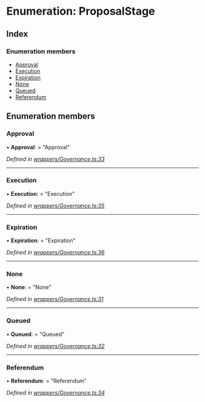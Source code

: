 # Enumeration: ProposalStage

## Index

### Enumeration members

* [Approval](_wrappers_governance_.proposalstage.md#approval)
* [Execution](_wrappers_governance_.proposalstage.md#execution)
* [Expiration](_wrappers_governance_.proposalstage.md#expiration)
* [None](_wrappers_governance_.proposalstage.md#none)
* [Queued](_wrappers_governance_.proposalstage.md#queued)
* [Referendum](_wrappers_governance_.proposalstage.md#referendum)

## Enumeration members

###  Approval

• **Approval**: = "Approval"

*Defined in [wrappers/Governance.ts:33](https://github.com/medhak1/celo-monorepo/blob/master/packages/sdk/contractkit/src/wrappers/Governance.ts#L33)*

___

###  Execution

• **Execution**: = "Execution"

*Defined in [wrappers/Governance.ts:35](https://github.com/medhak1/celo-monorepo/blob/master/packages/sdk/contractkit/src/wrappers/Governance.ts#L35)*

___

###  Expiration

• **Expiration**: = "Expiration"

*Defined in [wrappers/Governance.ts:36](https://github.com/medhak1/celo-monorepo/blob/master/packages/sdk/contractkit/src/wrappers/Governance.ts#L36)*

___

###  None

• **None**: = "None"

*Defined in [wrappers/Governance.ts:31](https://github.com/medhak1/celo-monorepo/blob/master/packages/sdk/contractkit/src/wrappers/Governance.ts#L31)*

___

###  Queued

• **Queued**: = "Queued"

*Defined in [wrappers/Governance.ts:32](https://github.com/medhak1/celo-monorepo/blob/master/packages/sdk/contractkit/src/wrappers/Governance.ts#L32)*

___

###  Referendum

• **Referendum**: = "Referendum"

*Defined in [wrappers/Governance.ts:34](https://github.com/medhak1/celo-monorepo/blob/master/packages/sdk/contractkit/src/wrappers/Governance.ts#L34)*
